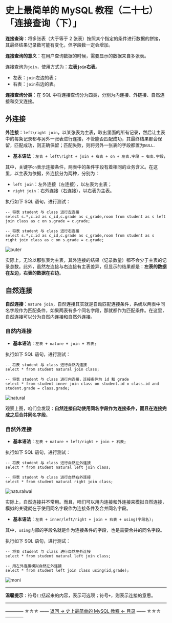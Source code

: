 # 史上最简单的 MySQL 教程（二十七）「连接查询（下）」

**连接查询**：将多张表（大于等于 2 张表）按照某个指定的条件进行数据的拼接，其最终结果记录数可能有变化，但字段数一定会增加。

**连接查询的意义**：在用户查询数据的时候，需要显示的数据来自多张表。

连接查询为`join`，使用方式为：**左表`join`右表**。

 - 左表：`join`左边的表；
 - 右表：`join`右边的表。

**连接查询分类**：在 SQL 中将连接查询分为四类，分别为内连接、外链接、自然连接和交叉连接。


## 外连接

**外连接**：`left\right join`，以某张表为主表，取出里面的所有记录，然后让主表中的每条记录都与另外一张表进行连接，不管能否匹配成功，其最终结果都会保留，匹配成功，则正确保留；匹配失败，则将另外一张表的字段都置为`NULL`.

 - **基本语法**：`左表 + left\right + join + 右表 + on + 左表.字段 = 右表.字段;`

其中，关键字`on`表示连接条件，两表中的条件字段有着相同的业务含义。在这里，以主表为依据，外连接分为两种，分别为：

 - `left join`：左外连接（左连接），以左表为主表；
 - `right join`：右外连接（右连接），以右表为主表。

执行如下 SQL 语句，进行测试：

```
-- 将表 student 与 class 进行左连接
select s.*,c.id as c_id,c.grade as c_grade,room from student as s left join class as c on s.grade = c.grade;

-- 将表 student 与 class 进行右连接
select s.*,c.id as c_id,c.grade as c_grade,room from student as s right join class as c on s.grade = c.grade;
```

![outer](http://img.blog.csdn.net/20170715000220792)

实际上，无论以那张表为主表，其外连接的结果（记录数量）都不会少于主表的记录总数。此外，虽然左连接与右连接有主表差异，但显示的结果都是：**左表的数据在左边，右表的数据在右边**。


## 自然连接


**自然连接**：`nature join`，自然连接其实就是自动匹配连接条件，系统以两表中同名字段作为匹配条件，如果两表有多个同名字段，那就都作为匹配条件。在这里，自然连接可以分为自然内连接和自然外连接。

### 自然内连接

 - **基本语法**：`左表 + nature + join + 右表;`

执行如下 SQL 语句，进行测试：

```
-- 将表 student 与 class 进行自然内连接
select * from student natural join class;

-- 将表 student 与 class 进行内连接，连接条件为 id 和 grade
select * from student inner join class on student.id = class.id and student.grade = class.grade;
```

![natural](http://img.blog.csdn.net/20170715103845312)

观察上图，咱们会发现：**自然连接自动使用同名字段作为连接条件，而且在连接完成之后合并同名字段**。

### 自然外连接

 - **基本语法**：`左表 + nature + left/right + join + 右表;`

执行如下 SQL 语句，进行测试：

```
-- 将表 student 与 class 进行自然左外连接
select * from student natural left join class;

-- 将表 student 与 class 进行自然右外连接
select * from student natural right join class;
```

![naturalwai](http://img.blog.csdn.net/20170715104058311)

实际上，自然连接并不常用。而且，咱们可以用内连接和外连接来模拟自然连接，模拟的关键就在于使用同名字段作为连接条件及合并同名字段。

 - **基本语法**：`左表 + inner/left/right + join + 右表 + using(字段名);`

其中，`using`内部的字段名就是作为连接条件的字段，也是需要合并的同名字段。

执行如下 SQL 语句，进行测试：

```
-- 将表 student 与 class 进行自然左外连接
select * from student natural left join class;

-- 用左外连接模拟自然左外连接
select * from student left join class using(id,grade);
```

![moni](http://img.blog.csdn.net/20170715105006248)

----------

**温馨提示**：符号`[]`括起来的内容，表示可选项；符号`+`，则表示连接的意思。


----------
———— ☆☆☆ —— [返回 -> 史上最简单的 MySQL 教程 <- 目录](https://github.com/guobinhit/mysql-tutorial/blob/master/README.md) —— ☆☆☆ ————
